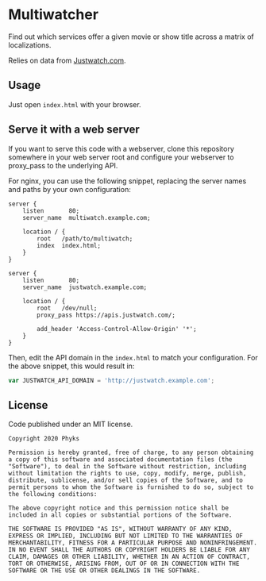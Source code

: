 Multiwatcher
============

Find out which services offer a given movie or show title across a matrix of
localizations.

Relies on data from [Justwatch.com](https://www.justwatch.com/).


## Usage

Just open `index.html` with your browser.


## Serve it with a web server

If you want to serve this code with a webserver, clone this repository
somewhere in your web server root and configure your webserver to proxy_pass
to the underlying API.

For nginx, you can use the following snippet, replacing the server names and
paths by your own configuration:

```
server {
    listen       80;
    server_name  multiwatch.example.com;

    location / {
        root   /path/to/multiwatch;
        index  index.html;
    }
}

server {
    listen       80;
    server_name  justwatch.example.com;

    location / {
        root   /dev/null;
        proxy_pass https://apis.justwatch.com/;

        add_header 'Access-Control-Allow-Origin' '*';
    }
}
```

Then, edit the API domain in the `index.html` to match your configuration. For
the above snippet, this would result in:

```js
var JUSTWATCH_API_DOMAIN = 'http://justwatch.example.com';
```


## License

Code published under an MIT license.

```
Copyright 2020 Phyks

Permission is hereby granted, free of charge, to any person obtaining a copy of this software and associated documentation files (the "Software"), to deal in the Software without restriction, including without limitation the rights to use, copy, modify, merge, publish, distribute, sublicense, and/or sell copies of the Software, and to permit persons to whom the Software is furnished to do so, subject to the following conditions:

The above copyright notice and this permission notice shall be included in all copies or substantial portions of the Software.

THE SOFTWARE IS PROVIDED "AS IS", WITHOUT WARRANTY OF ANY KIND, EXPRESS OR IMPLIED, INCLUDING BUT NOT LIMITED TO THE WARRANTIES OF MERCHANTABILITY, FITNESS FOR A PARTICULAR PURPOSE AND NONINFRINGEMENT. IN NO EVENT SHALL THE AUTHORS OR COPYRIGHT HOLDERS BE LIABLE FOR ANY CLAIM, DAMAGES OR OTHER LIABILITY, WHETHER IN AN ACTION OF CONTRACT, TORT OR OTHERWISE, ARISING FROM, OUT OF OR IN CONNECTION WITH THE SOFTWARE OR THE USE OR OTHER DEALINGS IN THE SOFTWARE.
```
